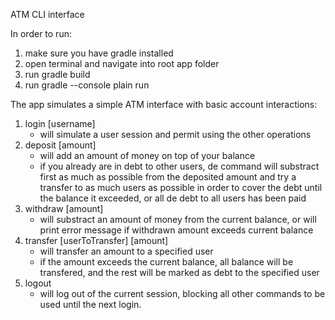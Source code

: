 ATM CLI interface

In order to run:
1. make sure you have gradle installed
2. open terminal and navigate into root app folder
3. run 
    gradle build
4. run 
   gradle --console plain run


The app simulates a simple ATM interface with basic account interactions:

1. login [username]
    - will simulate a user session and permit using the other operations
2. deposit [amount]
    - will add an amount of money on top of your balance
    - if you already are in debt to other users, de command will substract first 
    as much as possible from the deposited amount and try a transfer to as much 
      users as possible in order to cover the debt until the balance it exceeded,
      or all de debt to all users has been paid
3. withdraw [amount]
    - will substract an amount of money from the current balance, or will
    print error message if withdrawn amount exceeds current balance
4. transfer [userToTransfer] [amount]
    - will transfer an amount to a specified user
    - if the amount exceeds the current balance, all balance will be transfered,
    and the rest will be marked as debt to the specified user
5. logout
    - will log out of the current session, blocking all other commands to be used
    until the next login.
      
